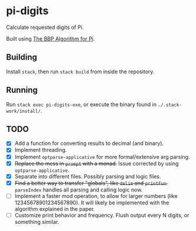 # pi-digits

Calculate requested digits of Pi.

Built using [The BBP Algorithm for Pi](http://www.davidhbailey.com/dhbpapers/bbp-alg.pdf).

## Building

Install `stack`, then run `stack build` from inside the repository.

## Running

Run `stack exec pi-digits-exe`, or execute the binary found in `./.stack-work/install/`.

## TODO

- [X] Add a function for converting results to decimal (and binary).
- [X] Implement threading.
- [X] Implement `optparse-applicative` for more formal/extensive arg parsing.
- [X] ~~Replace the mess in `prompt` with a monad.~~ Issue corrected by using `optparse-applicative`.
- [X] Separate into different files. Possibly parsing and logic files.
- [X] ~~Find a better way to transfer "globals", like `delim` and `printFun`.~~ `parseIndex` handles all parsing and calling logic now.
- [ ] Implement a faster mod operation, to allow for larger numbers (like 12345678901234567890). It will likely be implemented with the algorithm explained in the paper.
- [ ] Customize print behavior and frequency. Flush output every N digits, or something similar.
